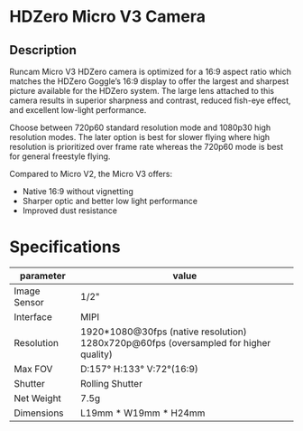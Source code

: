 # HDZero Micro V3 Camera

## Description

Runcam Micro V3 HDZero camera is optimized for a 16:9 aspect ratio which matches the HDZero Goggle’s 16:9 display to offer the largest and sharpest picture available for the HDZero system. The large lens attached to this camera results in superior sharpness and contrast, reduced fish-eye effect, and excellent low-light performance.

Choose between 720p60 standard resolution mode and 1080p30 high resolution modes. The later option is best for slower flying where high resolution is prioritized over frame rate whereas the 720p60 mode is best for general freestyle flying.

Compared to Micro V2, the Micro V3 offers:
-	Native 16:9 without vignetting
-	Sharper optic and better low light performance
-	Improved dust resistance

# Specifications

| parameter    | value                     |
| ------------ | ------------------------- |
| Image Sensor | 1/2"                      |
| Interface    | MIPI                      |
| Resolution   | 1920*1080@30fps (native resolution) <br>1280x720p@60fps (oversampled for higher quality) |
| Max FOV      | D:157° H:133° V:72°(16:9) |
| Shutter      | Rolling Shutter           |
| Net Weight   | 7.5g                      |
| Dimensions   | L19mm * W19mm * H24mm     |
